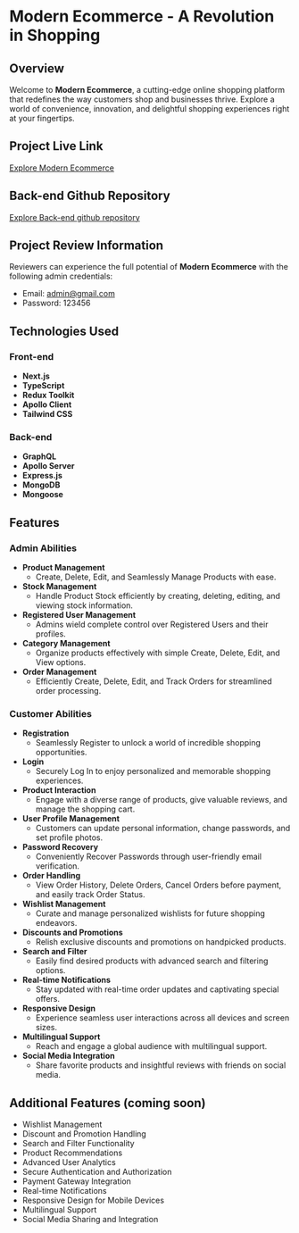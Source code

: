 # **Modern Ecommerce - A Revolution in Shopping**

## Overview

Welcome to **Modern Ecommerce**, a cutting-edge online shopping platform that redefines the way customers shop and businesses thrive. Explore a world of convenience, innovation, and delightful shopping experiences right at your fingertips.

## Project Live Link

[Explore Modern Ecommerce](https://modern-ecommerce-app.vercel.app/)

## Back-end Github Repository

[Explore Back-end github repository](https://github.com/sadi-tanvir/Modern-ECommerce-Server/)

## Project Review Information

Reviewers can experience the full potential of **Modern Ecommerce** with the following admin credentials:

- Email: admin@gmail.com
- Password: 123456

## Technologies Used

### Front-end

- **Next.js**
- **TypeScript**
- **Redux Toolkit**
- **Apollo Client**
- **Tailwind CSS**

### Back-end

- **GraphQL**
- **Apollo Server**
- **Express.js**
- **MongoDB**
- **Mongoose** 

## Features

### Admin Abilities

- **Product Management**
  - Create, Delete, Edit, and Seamlessly Manage Products with ease.
- **Stock Management**
  - Handle Product Stock efficiently by creating, deleting, editing, and viewing stock information.
- **Registered User Management**
  - Admins wield complete control over Registered Users and their profiles.
- **Category Management**
  - Organize products effectively with simple Create, Delete, Edit, and View options.
- **Order Management**
  - Efficiently Create, Delete, Edit, and Track Orders for streamlined order processing.

### Customer Abilities

- **Registration**
  - Seamlessly Register to unlock a world of incredible shopping opportunities.
- **Login**
  - Securely Log In to enjoy personalized and memorable shopping experiences.
- **Product Interaction**
  - Engage with a diverse range of products, give valuable reviews, and manage the shopping cart.
- **User Profile Management**
  - Customers can update personal information, change passwords, and set profile photos.
- **Password Recovery**
  - Conveniently Recover Passwords through user-friendly email verification.
- **Order Handling**
  - View Order History, Delete Orders, Cancel Orders before payment, and easily track Order Status.
- **Wishlist Management**
  - Curate and manage personalized wishlists for future shopping endeavors.
- **Discounts and Promotions**
  - Relish exclusive discounts and promotions on handpicked products.
- **Search and Filter**
  - Easily find desired products with advanced search and filtering options.
- **Real-time Notifications**
  - Stay updated with real-time order updates and captivating special offers.
- **Responsive Design**
  - Experience seamless user interactions across all devices and screen sizes.
- **Multilingual Support**
  - Reach and engage a global audience with multilingual support.
- **Social Media Integration**
  - Share favorite products and insightful reviews with friends on social media.

## Additional Features (coming soon)

- Wishlist Management
- Discount and Promotion Handling
- Search and Filter Functionality
- Product Recommendations
- Advanced User Analytics
- Secure Authentication and Authorization
- Payment Gateway Integration
- Real-time Notifications
- Responsive Design for Mobile Devices
- Multilingual Support
- Social Media Sharing and Integration